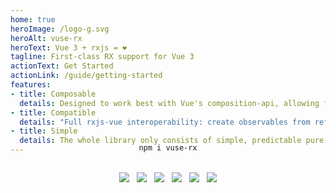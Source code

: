 ```yaml
---
home: true
heroImage: /logo-g.svg
heroAlt: vuse-rx
heroText: Vue 3 + rxjs = ❤
tagline: First-class RX support for Vue 3
actionText: Get Started
actionLink: /guide/getting-started
features:
- title: Composable
  details: Designed to work best with Vue's composition-api, allowing full integration into the Vue ecosystem!
- title: Compatible
  details: "Full rxjs-vue interoperability: create observables from refs, refs from observables, promises, generators!"
- title: Simple
  details: The whole library only consists of simple, predictable pure functions, which are easy to use and understand.
---
```



<div align="center" style="text-align:center;margin:-32px auto 32px">
  <code>npm i vuse-rx</code>
</div>

<div align="center" style="text-align:center;margin:0 auto">
  <a style="margin:0 4px" href="https://github.com/Raiondesu/vuse-rx/actions"><img src="https://img.shields.io/github/workflow/status/raiondesu/vuse-rx/CI?style=flat-square"/></a>
  <a style="margin:0 4px" href="https://npmjs.com/vuse-rx"><img src="https://img.shields.io/npm/v/vuse-rx?style=flat-square"/></a>
  <a style="margin:0 4px" href="https://bundlephobia.com/result?p=vuse-rx"><img src="https://img.shields.io/bundlephobia/minzip/vuse-rx?style=flat-square"/></a>
  <a style="margin:0 4px" href="https://npmjs.com/vuse-rx"><img src="https://img.shields.io/npm/dt/vuse-rx?style=flat-square"/></a>
  <a style="margin:0 4px" href="https://github.com/Raiondesu/vuse-rx/actions"><img src="https://img.shields.io/coveralls/github/Raiondesu/vuse-rx?style=flat-square"/></a>
  <a style="margin:0 4px" href="https://vuse-rx.raiondesu.rocks"><img src="https://img.shields.io/badge/docs-up-blue?style=flat-square"/></a>
</div>

